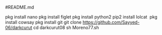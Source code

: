 #README.md


pkg install nano
pkg install figlet 
pkg install python2
pip2 install lolcat 
pkg install cowsay
pkg install git
git clone https://github.com/Sayyed-06/darkcurut
cd darkcurut08
sh Moreno77.sh
